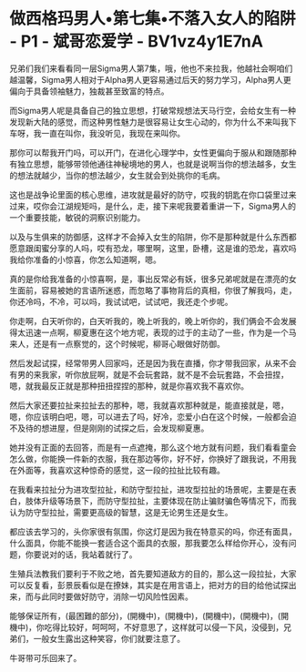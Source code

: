 # 做西格玛男人•第七集•不落入女人的陷阱 - P1 - 斌哥恋爱学 - BV1vz4y1E7nA

兄弟们我们来看看同一层Sigma男人第7集，哦，他也不来拉我，他越社会啊咱们越温馨，Sigma男人相对于Alpha男人更容易通过后天的努力学习，Alpha男人更偏向于具备领袖魅力，独裁甚至致富的特点。

而Sigma男人呢是具备自己的独立思想，打破常规想法天马行空，会给女生有一种发现新大陆的感觉，而这种男性魅力是很容易让女生心动的，你为什么不来叫我下车呀，我一直在叫你，我没听见，我现在来叫你。

那你可以帮我开门吗，可以开门，在进化心理学中，女性更偏向于服从和跟随那种有独立思想，能够带领他通往神秘境地的男人，也就是说啊当你的想法越多，女生的想法就越少，当你的想法越少，女生就会到处挑你的毛病。

这也是战争论里面的核心思维，进攻就是最好的防守，哎我的钥匙在你口袋里过来过来，哎你会江湖规矩吗，是什么，走，接下来呢我要着重讲一下，Sigma男人的一个重要技能，敏锐的洞察识别能力。

以及与生俱来的防御感，这样才不会掉入女生的陷阱，你不是那种就是什么东西都愿意跟闺蜜分享的人吗，哎有恐龙，哪里啊，这里，卧槽，这是谁的恐龙，喜欢吗我给你准备的小惊喜，你怎么知道啊，嗯。

真的是你给我准备的小惊喜啊，是，事出反常必有妖，很多兄弟呢就是在漂亮的女生面前，容易被她的言语所迷惑，而忽略了事物背后的真相，你很了解我吗，走，你还冷吗，不冷，可以吗，我试试吧，试试吧，我还走个步呢。

你走啊，白天听你的，白天听我的，晚上听我的，晚上听你的，我们俩会不会发展得太迅速一点啊，柳夏惠在这个地方呢，表现的过于的主动了一些，作为是一个马来人，还是有一点察觉的，这个时候呢，柳哥心眼做好防御。

然后发起试探，经常带男人回家吗，还是因为我在直播，你才带我回家，从来不会有男的来我家，听你放屁啊，就是不会玩套路，就不是不会玩套路，不会扭捏，嗯，就我最反正就是那种扭扭捏捏的那种，就是你喜欢我不喜欢你。

然后大家还要拉扯来拉扯去的那种，嗯，我就喜欢那种就是，能直接就是，嗯，嗯，你应该明白吧，嗯，可以进去了吗，好冷，恋爱小白在这个时候，一般都会迫不及待的想进屋，但是刚刚的试探之后，会发现柳夏惠。

她并没有正面的去回答，而是有一点遮掩，那么这个地方就有问题，我们看看童会怎么做，你能换一件新的衣服，我在那边等你，好不好，你换好了跟我说，不用我在外面等，我喜欢这种惊奇的感觉，这一段的拉扯比较有趣。

在我看来拉扯分为进攻型拉扯，和防守型拉扯，进攻型拉扯的场景呢，主要是在表白，肢体升级等场景下，而防守型拉扯，主要体现在防止骗财骗色等情况下，而我认为防守型拉扯，需要更高级的智慧，这是无论男生还是女生。

都应该去学习的，头你家很有氛围，你这灯是因为我在特意买的吗，你还有面具，什么面具，你能不能换一套适合这个面具的衣服，那我要怎么样给你开心，没有问题，你要说对的话，我站着就行了。

生殖兵法教我们要利于不败之地，首先要知道敌方的目的，那么这一段拉扯，大家可以反复看，彭景辰看似是在撩妹，其实是在用言语上，把对方的目的给他试探出来，而与此同时要做好防守，消除一切风险性因素。

能够保证所有，(最困難的部分)，(開機中)，(開機中)，(開機中)，(開機中)，(開機中)，你吃得比较好，呵呵呵，不好意思了，这样就可以侵一下风，没侵到，兄弟们，一般女生露出这种笑容，你们就要注意了。

牛哥带可乐回来了。